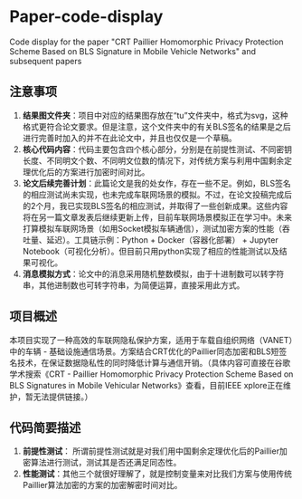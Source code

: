 # Paper-code-display
Code display for the paper "CRT Paillier Homomorphic Privacy Protection Scheme Based on BLS Signature in Mobile Vehicle Networks" and subsequent papers

## 注意事项
1. **结果图文件夹**：项目中对应的结果图存放在“tu”文件夹中，格式为svg，这种格式更符合论文要求。但是注意，这个文件夹中的有关BLS签名的结果是之后进行完善时加入的并不在此论文中，并且也仅仅是一个草稿。
2. **核心代码内容**：代码主要包含四个核心部分，分别是在前提性测试、不同密钥长度、不同明文个数、不同明文位数的情况下，对传统方案与利用中国剩余定理优化后的方案进行加密时间对比。
3. **论文后续完善计划**：此篇论文是我的处女作，存在一些不足。例如，BLS签名的相应测试尚未实现，也未完成车联网场景的模拟。不过，在论文投稿完成后的2个月，我已实现BLS签名的相应测试，并取得了一些创新成果。这些内容将在另一篇文章发表后继续更新上传，目前车联网场景模拟正在学习中。未来打算模拟车联网场景（如用Socket模拟车辆通信），测试加密方案的性能（吞吐量、延迟）。工具链示例：Python + Docker（容器化部署） + Jupyter Notebook（可视化分析）。但目前只用python实现了相应的性能测试以及结果可视化。
4. **消息模拟方式**：论文中的消息采用随机整数模拟，由于十进制数可以转字符串，其他进制数也可转字符串，为简便运算，直接采用此方式。

## 项目概述
本项目实现了一种高效的车联网隐私保护方案，适用于车载自组织网络（VANET）中的车辆 - 基础设施通信场景。方案结合CRT优化的Paillier同态加密和BLS短签名技术，在保证数据隐私性的同时降低计算与通信开销。（具体内容可直接在谷歌学术搜索《CRT - Paillier Homomorphic Privacy Protection Scheme Based on BLS Signatures in Mobile Vehicular Networks》查看，目前IEEE xplore正在维护，暂无法提供链接。）

## 代码简要描述
1. **前提性测试**： 所谓前提性测试就是对我们用中国剩余定理优化后的Paillier加密算法进行测试，测试其是否还满足同态性。
2. **性能测试**：其他三个就很好理解了，就是控制变量来对比我们方案与使用传统Paillier算法加密的方案的加密解密时间对比。
